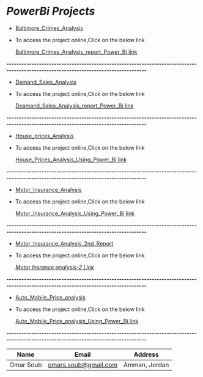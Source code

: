 # *PowerBi Projects* 


   * [Baltimore_Crimes_Analysis](https://github.com/omars1234/PowerBi_Projects/blob/5d154da0e47f69a02797fa792145e20b8c745657/PowerBi_Projects/Baltimore_Crimes_Analysis.md)

   * To access the project online,Click on the below link

     [Baltimore_Crimes_Analysis_report_Power_Bi link](https://app.powerbi.com/view?r=eyJrIjoiOWViMzAzZDUtYzlhNC00YTU5LWJkMDEtZWVkMzE5ODNkZDUxIiwidCI6IjA5N2I0YWUwLWQwNmEtNGY4Mi1iODBhLTVmYWM1NTZjMDQzNyIsImMiOjl9)

  **------------------------------------------------------------------------------------------------------------------------------------**

   * [Demand_Sales_Analysis](https://github.com/omars1234/PowerBi_Projects/blob/5c7bcfd32eafe4f89fce881529eb6e3a41eb6fbe/PowerBi_Projects/Demand_Sales_Analysis.md)

   * To access the project online,Click on the below link

     [Deamand_Sales_Analysis_report_Power_Bi link](https://app.powerbi.com/view?r=eyJrIjoiYTIwYjI3MTMtMGM1MS00OGEwLWIxYjYtZTcxMTVkNmE3NzIwIiwidCI6IjA5N2I0YWUwLWQwNmEtNGY4Mi1iODBhLTVmYWM1NTZjMDQzNyIsImMiOjl9)

**------------------------------------------------------------------------------------------------------------------------------------**     

   * [House_prices_Analysis](https://github.com/omars1234/PowerBi_Projects/blob/5d154da0e47f69a02797fa792145e20b8c745657/PowerBi_Projects/House_Prices_Analysis.md)

   * To access the project online,Click on the below link

     [House_Prices_Analysis_Using_Power_Bi link](https://app.powerbi.com/view?r=eyJrIjoiMWJmOTM1ZDEtYTYwYS00MGY4LWI2NGItNGI2NzU5MjJhZmM5IiwidCI6IjA5N2I0YWUwLWQwNmEtNGY4Mi1iODBhLTVmYWM1NTZjMDQzNyIsImMiOjl9)

  **------------------------------------------------------------------------------------------------------------------------------------** 

   * [Motor_Insurance_Analysis](https://github.com/omars1234/PowerBi_Projects/blob/5d154da0e47f69a02797fa792145e20b8c745657/PowerBi_Projects/Motor_insurance_Analysis.md)

   * To access the project online,Click on the below link

     [Motor_Insurance_Analysis_Using_Power_Bi link](https://app.powerbi.com/view?r=eyJrIjoiMmYyNWIzZDUtZmMyNC00YmU4LWFjNmYtMTYwNzAyODliNjE5IiwidCI6IjA5N2I0YWUwLWQwNmEtNGY4Mi1iODBhLTVmYWM1NTZjMDQzNyIsImMiOjl9)

   **------------------------------------------------------------------------------------------------------------------------------------**

   * [Motor_Insurance_Analysis_2nd_Report](https://github.com/omars1234/PowerBi_Projects/blob/03da997213a546ad1141cfd6b134b20566bb89f9/PowerBi_Projects/Motor_Insrance_analysis_2.md)

   * To access the project online,Click on the below link

     [*Motor Insrance analysis-2 Link*](https://app.powerbi.com/view?r=eyJrIjoiZGNiNDAxNjctZGJjZC00N2E2LTk3NGUtMTc3YTM2OWEzZjJhIiwidCI6IjA5N2I0YWUwLWQwNmEtNGY4Mi1iODBhLTVmYWM1NTZjMDQzNyIsImMiOjl9)

  **------------------------------------------------------------------------------------------------------------------------------------** 

   * [Auto_Mobile_Price_analysis](https://github.com/omars1234/PowerBi_Projects/blob/main/PowerBi_Projects/Auto_Mobile_Price_analysis.md)

   * To access the project online,Click on the below link

     [Auto_Mobile_Price_analysis_Using_Power_Bi link](https://app.powerbi.com/view?r=eyJrIjoiYThhZTg4MmMtMmI5ZC00Nzg3LTgyNDEtNWM2MDI1YTJhNTNhIiwidCI6IjA5N2I0YWUwLWQwNmEtNGY4Mi1iODBhLTVmYWM1NTZjMDQzNyIsImMiOjl9)


   **------------------------------------------------------------------------------------------------------------------------------------**

|Name|Email|Address|    
|----|-----|-------|     
|Omar Soub|omars.soub@gmail.com|Amman, Jordan|
